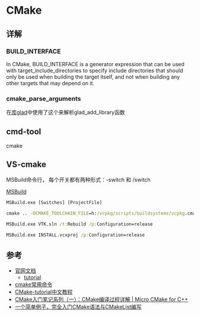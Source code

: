 # CMake 

## 详解

### BUILD_INTERFACE
In CMake, BUILD_INTERFACE is a generator expression that can be used with target_include_directories to specify include directories that should only be used when building the target itself, and not when building any other targets that may depend on it.

### cmake_parse_arguments
在[库glad](https://github.com/Dav1dde/glad)中使用了这个来解析glad_add_library函数

## cmd-tool

cmake 


## VS-cmake 

MSBuild命令行， 每个开关都有两种形式：-switch 和 /switch

[MSBuild](https://docs.microsoft.com/zh-cn/visualstudio/msbuild/msbuild-command-line-reference?view=vs-2019)

```bat
MSBuild.exe [Switches] [ProjectFile]
```


```bat
cmake .. -DCMAKE_TOOLCHAIN_FILE=h:/vcpkg/scripts/buildsystems/vcpkg.cmake -DVCPKG_TARGET_TRIPLET=x64-windows -G "Visual Studio 15 Win64"
    
MSBuild.exe VTK.sln /t:Rebuild /p:Configuration=release

MSBuild.exe INSTALL.vcxproj /p:Configuration=release

```

## 参考
- [官网文档](https://cmake.org/cmake/help/latest/index.html)
    - [tutorial](https://cmake.org/cmake/help/latest/guide/tutorial/index.html)
- [cmake常用命令](https://zhuanlan.zhihu.com/p/315768216)
- [CMake-tutorial中文教程](https://www.cnblogs.com/lnlin/p/16576418.html)
- [CMake入门笔记系列（一）：CMake编译过程详解 | Micro CMake for C++](https://zhuanlan.zhihu.com/p/620839692)
- [一个简单例子，完全入门CMake语法与CMakeList编写](https://zhuanlan.zhihu.com/p/630144233)